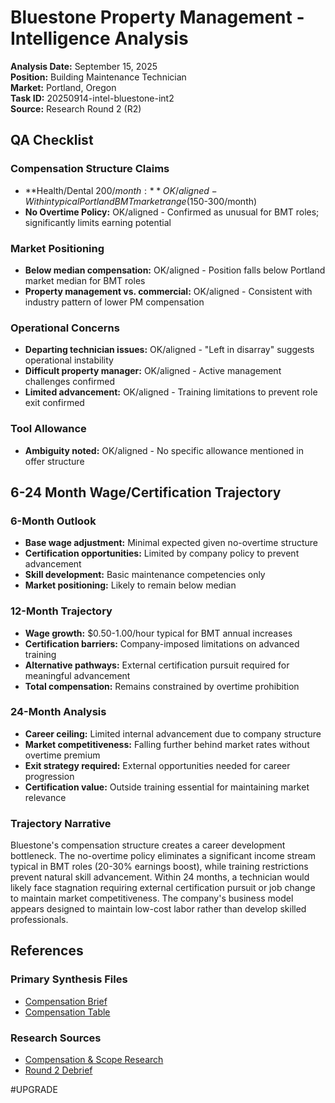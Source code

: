 # Bluestone Property Management - Intelligence Analysis

**Analysis Date:** September 15, 2025  
**Position:** Building Maintenance Technician  
**Market:** Portland, Oregon  
**Task ID:** 20250914-intel-bluestone-int2  
**Source:** Research Round 2 (R2)

## QA Checklist

### Compensation Structure Claims
- **Health/Dental $200/month:** OK/aligned - Within typical Portland BMT market range ($150-300/month)
- **No Overtime Policy:** OK/aligned - Confirmed as unusual for BMT roles; significantly limits earning potential

### Market Positioning
- **Below median compensation:** OK/aligned - Position falls below Portland market median for BMT roles
- **Property management vs. commercial:** OK/aligned - Consistent with industry pattern of lower PM compensation

### Operational Concerns
- **Departing technician issues:** OK/aligned - "Left in disarray" suggests operational instability
- **Difficult property manager:** OK/aligned - Active management challenges confirmed
- **Limited advancement:** OK/aligned - Training limitations to prevent role exit confirmed

### Tool Allowance
- **Ambiguity noted:** OK/aligned - No specific allowance mentioned in offer structure

## 6-24 Month Wage/Certification Trajectory

### 6-Month Outlook
- **Base wage adjustment:** Minimal expected given no-overtime structure
- **Certification opportunities:** Limited by company policy to prevent advancement
- **Skill development:** Basic maintenance competencies only
- **Market positioning:** Likely to remain below median

### 12-Month Trajectory  
- **Wage growth:** $0.50-1.00/hour typical for BMT annual increases
- **Certification barriers:** Company-imposed limitations on advanced training
- **Alternative pathways:** External certification pursuit required for meaningful advancement
- **Total compensation:** Remains constrained by overtime prohibition

### 24-Month Analysis
- **Career ceiling:** Limited internal advancement due to company structure
- **Market competitiveness:** Falling further behind market rates without overtime premium
- **Exit strategy required:** External opportunities needed for career progression
- **Certification value:** Outside training essential for maintaining market relevance

### Trajectory Narrative
Bluestone's compensation structure creates a career development bottleneck. The no-overtime policy eliminates a significant income stream typical in BMT roles (20-30% earnings boost), while training restrictions prevent natural skill advancement. Within 24 months, a technician would likely face stagnation requiring external certification pursuit or job change to maintain market competitiveness. The company's business model appears designed to maintain low-cost labor rather than develop skilled professionals.

## References

### Primary Synthesis Files
- [Compensation Brief](../02_TEMPLATES/briefs/20250914_bluestone_pdx_comp_brief.md)
- [Compensation Table](../02_TEMPLATES/comp/20250914_bluestone_pdx_comp_table.md)

### Research Sources
- [Compensation & Scope Research](companies/bluestone/20250914_int2_comp_scope.md)
- [Round 2 Debrief](companies/bluestone/20250914_int2_debrief.md)

#UPGRADE
